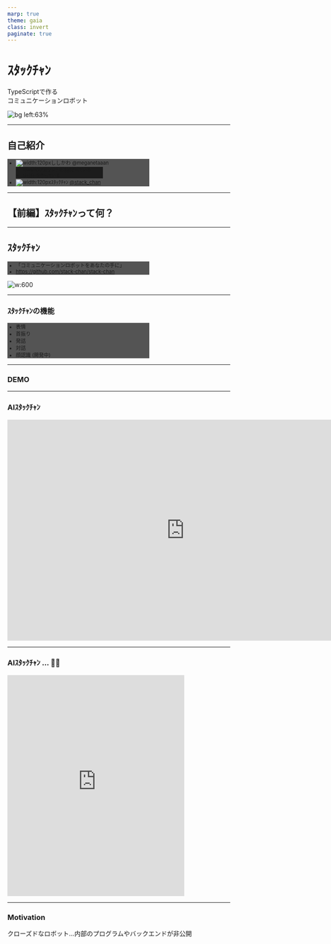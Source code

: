```yaml
---
marp: true
theme: gaia
class: invert
paginate: true
---
```


# ｽﾀｯｸﾁｬﾝ

<!-- _class: lead -->

TypeScriptで作る<br>コミュニケーションロボット

![bg left:63%](./assets/images/in_your_hands.jpg)

---

## 自己紹介

- ![width:120px](./assets/images/meganetaaan.jpg)ししかわ @meganetaaan
  - Twitterのアカウントを凍結されている
  - ｽﾀｯｸﾁｬﾝを作っている
- ![width:120px](./assets/images/stack_chan_twitter.jpg)ｽﾀｯｸﾁｬﾝ [@stack_chan](https://twitter.com/stack_chan)

---

<!-- _class: lead -->

## 【前編】ｽﾀｯｸﾁｬﾝって何？

---

## ｽﾀｯｸﾁｬﾝ

- 「コミュニケーションロボットをあなたの手に」
- https://github.com/stack-chan/stack-chan

![w:600](./assets/images/stack_chan.jpg)

<!--
はじめまして！これはｽﾀｯｸﾁｬﾝです。
ｽﾀｯｸﾁｬﾝはオープンソースで手乗りサイズのカワイイロボットです。
キャッチフレーズは「コミュニケーションロボットを、あなたの手に。
Stack-chanの名前の由来は、IoT開発モジュールのM5Stackに、日本語で小さい子供を呼ぶときの敬称である「ちゃん」を足したものです。
親しみをこめて半角カナで表現しています。
-->

---

### ｽﾀｯｸﾁｬﾝの機能

- 表情
- 首振り
- 発話
- 対話
- 顔認識 (開発中)

<!--
ｽﾀｯｸﾁｬﾝはコミュニケーションロボットの基本的な機能を提供していて、
これらの機能をベースにユーザ自身が自分でアプリケーションを構築していけます。
-->

---

### DEMO

---

### AIｽﾀｯｸﾁｬﾝ

<iframe width="800" height="500" src="https://www.youtube.com/embed/6lO3xe_12So?si=xoEuPlS9BXM_HPNp" title="YouTube video player" frameborder="0" allow="accelerometer; autoplay; clipboard-write; encrypted-media; gyroscope; picture-in-picture; web-share" referrerpolicy="strict-origin-when-cross-origin" allowfullscreen></iframe>

---

### AIｽﾀｯｸﾁｬﾝ ... 😮‍💨

<iframe width="400" height="500" src="https://www.youtube.com/embed/dmsD9_qfeu0" title="Claude3 Opus made Stack-chan a cynic😮‍💨" frameborder="0" allow="accelerometer; autoplay; clipboard-write; encrypted-media; gyroscope; picture-in-picture; web-share" referrerpolicy="strict-origin-when-cross-origin" allowfullscreen></iframe>

---

### Motivation

<style>
  .masked-element {
    background-color: var(--color-foreground); /* 黄色い線色 */
    mask-size: contain;
    mask-repeat: no-repeat;
    mask-mode: alpha;
  }
</style>

<style scoped>
  .closed-robot1 {
    width: 100%;
    height: 80%;
    mask-image: url('assets/images/closed_robot1.png');
  }
</style>

クローズドなロボット...内部のプログラムやバックエンドが非公開
<div class="masked-element closed-robot1"></div>

---

### Motivation

<style scoped>
  .closed-robot2 {
    width: 100%;
    height: 80%;
    mask-image: url('assets/images/closed_robot2.png');
  }
</style>

クローズドなロボットは、サービス終了とともにコミュニケーション能力を失う
<div class="masked-element closed-robot2"></div>

---

### Motivation

<style scoped>
  .why-closed {
    width: 100%;
    height: 80%;
    mask-image: url('assets/images/why_closed.png');
  }
</style>

自分のロボットと永く暮らすには？
▷自分でメンテできるように全て公開してしまえばいい！
<div class="masked-element why-closed"></div>

---

### Motivation

<style scoped>
  .container {
    display: flex;
    height: 500px;
    gap: 30px;
    flex-direction: row;
    justify-content: center;
    align-items: center;
  }
  .closed {
    width: 500px;
    height: 300px;
    mask-image: url('assets/images/closed_robot.png');
  }
  .open {
    width: 500px;
    height: 300px;
    mask-image: url('assets/images/open_robot.png');
  }
</style>
「誰もがユーザであり、同時に開発者でもある」

<div class="container">
  <div class="masked-element closed"></div>
  <div>👉</div>
  <div class="masked-element open"></div>
</div>

---

### ｽﾀｯｸﾁｬﾝの特徴「すべてがオープン」

- オープンな仕様
- オープンなプロセス
- オープンなコミュニティ

---

### オープンな仕様

<style scoped>
  .apache {
    width: 500px;
    height: 300px;
    mask-image: url('assets/images/apache.png');
  }
</style>

- Apache v2.0 で公開
  - 商用、非商用問わず利用可能
  - 改造＆キット化して販売する人も
<div class="masked-element apache"></div>
<!-- ※厳密にいうと回路や外装のデザインには著作権無いらしいが、製作者のオープンなスタンスを示すために付けている -->

---

### オープンなプロセス

- 製作のようすを細かく発信
  - Twitter #ｽﾀｯｸﾁｬﾝ
  - Hackaday.io
- 悩みや失敗もオープンに
  - モジャった
  - バグった
  - 基板燃えた

![bg right](assets/images/togetter.png)

---

### オープンなコミュニティ

- ｽﾀｯｸﾁｬﾝのオープンな精神に共感した開発者が集まってコミュニティを形成した
- 昨年ChatGPTと接続した「AIｽﾀｯｸﾁｬﾝ」の登場で爆発的に拡大
- DiscordやTwitterで活発に活動中

---

### コミュニティの活動: 制作

- マイｽﾀｯｸﾁｬﾝ

---

### コミュニティの活動: お誕生日会

- __ｽﾀｯｸﾁｬﾝの誕生日は7月2日__
- 毎年やっているｽﾀｯｸﾁｬﾝオンリーイベント
- 「お誕生日会」のコンセプトに従って楽しくお祝い
- LT大会、お祝いのビデオメッセージ、交流会、抽選会など

---

- 1歳の誕生日
- 参加者20人
- ｽﾀｯｸﾁｬﾝケーキでお祝い！

![bg right:60%](assets/images/birthday_1st.jpg)

---

- 2歳の誕生日
- ⏫参加者50人
- ｽﾀｯｸﾁｬﾝピニャータを割ってお祝い！

![bg right:60%](assets/images/birthday_2nd.jpg)

---

### コミュニティの活動: メイカー系イベント

- メイカーフェアやNT等、各種ものつくり系イベントへの出展
  - 他のイベントはコミュニティメンバー主導
  - 計画的 < ゲリラ的

---

<style scoped>
ul {
  background-color: #000a;
  width: 60%;
  font-size: 0.8em;
}
</style>

- メイカーフェア東京
- 展示＋キット販売

![bg](assets/images/mftokyo_23.jpg)

---

<style scoped>
ul {
  background-color: #000a;
  width: 60%;
  font-size: 0.8em;
}
</style>

- メイカーフェア深セン
- ししかわが皆さんの作品を預かり✈
- M5StackとNT深センのブースを間借り

![bg](assets/images/mfshenzhen1.jpg)
![bg](assets/images/mfshenzhen2.jpg)

---
### ｽﾀｯｸﾁｬﾝはTypeScriptで動く

- ｽﾀｯｸﾁｬﾝ本体で動くソースコードはすべてModdable
  - 音声合成
  - 顔とemoticonの描画
  - 対話管理（ChatGPT4やClaude3に対応）
  - モータードライバ
  - 上記機能の初期化や設定処理

---

### Why: なぜTypeScriptを使おうと思った？

- 自分が必要だったから
- ししかわは元々Web開発者->ロボットベンチャー
- C/C++のベストプラクティスと組み込み開発の知識を両方やらないといけない
- マイコンのベンダが提供する独自IDE
- Node.jsのパッケージ管理やLint、テストなどのエコシステムを流用したい
- 「Webの言語を使ってロボットを制御したい」

<!-- 
M5Stackには機能拡張のための多彩なモジュールやユニットがありますが、その制御のコードはArduino、つまりC/C++や、MicroPythonというPythonのサブセットで提供されています。どちらにも馴染みがない場合は、言語の習得自体が物作りのハードルになります。
-->

---

### 使い方

- 基本機能の「ホスト」の上にユーザアプリケーションの「mod」を使ってもらう
  - マイクラとかPCゲームをする人には馴染み深い単語。ユーザが定義できる拡張機能。
- 音声合成、対話管理などの機能モジュールごとにインタフェースを定義して実装。設定ファイルで置き換え可能にしてある

---

### Disclaimer: Moddable版ｽﾀｯｸﾁｬﾝは開発途上

- Arduinoが8割、Moddableが2割程度

---

<!-- _class: lead -->

## 【後編】ModdableとEcma-419

---

### マイコンの世界

- 小型、軽量、低コスト
- 計算リソースが限られている
- リアルタイム処理が得意（FreeRTOSなど）

<style scoped>
table {
  font-size: 0.8em;
}
</style>

| 製品特性 | Raspberry Pi Zero 2 W                           | M5Stack CoreS3                                  |
|----------|------------------------------------------------|------------------------------------------|
| CPUクロック | 1GHz (クアッドコア ARM Cortex-A53)               | 最大240MHz (デュアルコア Xtensa LX7)      |
| メモリ    | 512MB RAM                                      | 512KB SRAM<br>(外部に8MB PSRAM可能)          |

<!--
ラズパイなどのシングルボードコンピュータに比べて非常に小型で、その分計算リソースが限られています。
LinuxのようなOSを搭載せずFreeRTOSなどのリアルタイムOSを搭載します。
-->
---

### Moddable SDK

![moddable height:160px](assets/images/blue-moddable.png)

- 組み込み向けJavaScript開発プラットフォーム
- 最新のJavaScript（ECMAScript）に準拠
- マルチデバイス対応
  - M5StackシリーズやRaspberry Pi Picoなどで動作
- __TypeScriptに対応__

<!--
最新のJavaScript（ECMAScript）に対応している：ModdableのJavaScriptエンジン「xs」は最新のECMAScriptに対応しています。つまりM5Stackの中でフル機能のJavaScriptが使えます。const、letやオブジェクトの分割代入、async、awaitまで揃っています。もしWebと連携する何かをM5Stackで作りたいなら、サーバ側のコードも、M5StackのコードもすべてJavaScriptで統一することだって可能です。
-->
<!--
家電の操作画面に採用された（冷蔵庫、マッサージガン、カメラ）
-->

---

### 極小JavaScriptエンジン「XS」

- ModdableのコアとなるJavaScriptエンジン
- EcmaScriptの最新仕様に準拠
  - [test262](https://github.com/tc39/test262)の言語機能セクションの __99.41%__ をパスしている

<!-- 余談だがC言語による小さいJavaScriptエンジンの実装として参考になる。内部実装に関するドキュメントも充実している。 -->

---

<!-- _class: default -->

フル機能のJavaScript(TypeScript)がスタンドアロンで動作する

```ts
type CounterProps = {
  tick?: number;
}
class Counter {
  // プライベートフィールドと初期化子
  #tick: number;
  #count: number = 0;
  constructor(option: CounterProps = {}) {
    // オプショナルチェインとNull合体演算子
    this.#tick = option?.tick ?? 1
  }
  // getter/setter
  get count() {
    return this.#count
  }
  increment() {
    this.#count += this.#tick
  }
  decrement() {
    this.#count -= this.#tick
  }
}
```

---

### Moddable SDKの環境構築

- Node.js >= v16
- あとは`xs-dev`で一発
  - https://xs-dev.js.org/

```
npx xs-dev setup
npx xs-dev setup --device esp32
```

- 関連ツールが`$HOME/.local/share/`にインストールされる

---

### Ecma-419

- 組み込みシステム向けAPIの仕様
- https://419.ecma-international.org/
- Moddableで実装されている

---

### Ecma-419: ハードウェア

- ハードウェアプロトコル
  - Digital/Analog
  - PWM
  - SPI
  - I2C
  - Serial
- ドライバ
  - Sensor
  - Display
  - RTC(Real Time Clock)

---

<!-- _class: default -->
例（`examples/io/digital`より）

```js
const Digital = device.io.Digital;
const led = new Digital({
   pin: device.pin.led,
   mode: Digital.Output,
});
led.write(1);

let state = 0;
System.setInterval(() => {
	led.write(state);
	state ^= 1;
}, 200);
```

---

### Ecma-419: ネットワーク

- ネットワークインタフェース (WiFi & Ethernet)
- TCP/UDP
- DNS
- HTTP
- MQTT
- WebSocket

---

<!-- _class: default  -->

例（`examples/io/tcp/fetch`より）

```js
import { fetch, Headers } from "fetch";
import { URLSearchParams } from "url";

const headers = new Headers([
	['Content-Type', 'application/x-www-form-urlencoded;charset=UTF-8'],
	["Date", Date()],
	["User-Agent", "ecma-419 test"]
]);
const body = new URLSearchParams([
	["Date", Date()],
	["Input", "This is no input!"]
]);

fetch("http://httpbin.org/post", { method:"POST", headers, body })
.then(response => {
	trace(`\n${response.url} ${response.status} ${response.statusText}\n\n`);
	response.headers.forEach((value, key) => trace(`${key}: ${value}\n`));
	trace("\n");
	return response.json();
})
.then(json => {
	trace(JSON.stringify(json, null, "\t"));
	trace("\n");
});
```

---

### UIフレームワーク「piu」「commodetto」

- Moddableに同梱のUIフレームワーク
- モダンなUI構築のための機能が全部入り
  - ✅ 文字/画像
  - ✅ __アウトライン描画__
  - ✅ サウンド
  - ✅ タッチ入力
  - ✅ アニメーション/トランジション
  - ✅ レスポンシブ
  - ✅ コンポーネント指向

---

<table>
  <tr>
    <td>ドラッグ＆ドロップ<br><img src="assets/images/piu_dnd.gif"></img></td>
    <td>トランジション<br><img src="assets/images/piu_transition.gif"></img></td>
  </tr>
  <tr>
    <td>スクロール<br><img src="assets/images/piu_scroll.gif"></img></td>
    <td>国際化<br><img src="assets/images/piu_i18n.gif"></img></td>
  </tr>
</table>

---

## ｽﾀｯｸﾁｬﾝ ♥ Moddable SDK

![width:80%](assets/images/stack_chan_v_moddable.png)

---

### 各機能モジュールの型定義を用意

<!-- _class: default -->

```ts
/**
 * The Driver for the actuator
 */
export type Driver = {
  applyRotation: (ori: Rotation, time?: number) => Promise<void>
  getRotation: () => Promise<Maybe<Rotation>>
  setTorque: (torque: boolean) => Promise<void>
  onAttached?: () => void
  onDetached?: () => void
}

/**
 * The text-to-speech engine
 */
export type TTS = {
  stream: (text: string) => Promise<void>
  onPlayed: (volume: number) => void
  onDone: () => void
}

/**
 * The display renderer
 */
export type Renderer = {
  update: (interval: number, faceContext: Readonly<FaceContext>) => void
  addDecorator(decorator: FaceDecorator): void
  removeDecorator(decorator: FaceDecorator): void
}
```
---

### 効用①：複数の実装が型安全に書ける

![bg width:600px right](assets/images/modules.drawio.png)

```json
{
    "config": {
        "tts": {
            "type": "voicevox"
        },
        "driver": {
            "type": "dynamixel"
        }
    }
}
```
設定で実装を切り替え

---

### 効用②：mod（ユーザアプリケーション）が型安全に書ける

<style scoped>
  .mod {
    width: 100%;
    height: 80%;
    mask-image: url('assets/images/host_and_mod.png');
  }
</style>

<div class="masked-element mod"></div>

---

### さらに：Pull Requestももらえた🚀

![](assets/images/pr_add_tts_openai.png)
![](assets/images/pr_add_tts_elevenlabs.png)
![bg width:600px right](assets/images/modules_contributed.drawio.png)

<!--
趣味のものつくり界隈だとそもそもgitでのコード管理も根付いていない場合が多く、コードの寄贈を受けるのが難しかった。
GitHubの使い方やOSSの振る舞いを心得ているWeb開発者を開発に引き込める点で効果を実感している。
-->

---

### 性能とのトレードオフ

<style scoped>
  ul {
    font-size: 0.8em;
  }
</style>
- Moddableは省メモリ指向
  - xsエンジンのペナルティ
  - Moddableのモジュールは実行速度よりメモリ効率を重視
    - 細かい話だとMapの内部実装がHashMapじゃなくてListなのでランダムアクセスがO(n)
- デバッガでプロファイリングが可能
- 性能が求められる箇所は __Cで実装し、JavaScriptのコードから利用できる__
  - もちろんこのような関数に対しても型定義が用意されているし、自作も可能

![bg width:100% right](assets/images/xsbug.png)

---

### Webのエコシステムとの親和性

- ✅TypeScript
- ✅Linter/Formatter
- ⬜テスト: IOをモックした単体テストを導入予定
- その他
  - ⬜npm
  - ✅Wasm
  - ⬜Node-RED

---

### npm

- Moddableのパッケージ管理ツール `mcpack` 経由で利用可能

---

### Wasm

- Wasmビルド -> ブラウザ上で画面をプレビュー

<iframe overflow="hidden" class="left" width="420px" height="410px" src="./assets/html/render-face/index.html"></iframe>

---

### Node-RED

- ｽﾀｯｸﾁｬﾝ × ビジュアルプログラミングの可能性
- [Blockyも使える](https://github.com/phoddie/node-red-mcu/discussions/126)

![](assets/images/discuttion_blockly.png)

---

### まとめ：Moddableを使うとどうなるか

- 操作性/学習性（Usability）↑↑↑
  - Web開発者がマイコンで動くアプリを開発できる
  - TypeScriptの恩恵でチーム開発も捗る
- 相互運用性↑↑
  - 異なる種類のM5Stackに対応
  - PCでデバッグ
- 性能効率（Performance Efficiency）↓
  - C APIで補う

<!--
その他
- アップデート容易性↑
- セキュリティ↑
-->

---

## おわりに

### ミュニティに参加しよう！

- ｽﾀｯｸﾁｬﾝとModdableを中心に様々な活動をしている
  - ｽﾀｯｸﾁｬﾝコミュニティ
    - 3歳のお誕生日会の募集もうすぐ
    - メイカーフェア東京に出展企画中
    - Moddable版試してみてね！
  - Moddable日本開発者コミュニティ
    - Discordでワイワイ

---

### Discord

- ![width:200px](assets/images/qr_stack_chan.png) Stack-chan: https://discord.gg/HamVFhqjS9 
- ![width:200px](assets/images/qr_moddable.png) Moddable dev JP: https://discord.gg/7vT4Mde9u2

---

### 参考

- 公式ドキュメント（GitHub）
- 書籍「IoT Development for ESP32 and ESP8266 with JavaScript: A Practical Guide to XS and the Moddable SDK (English Edition)」
- 書籍「実践Moddable」
